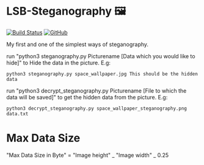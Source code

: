 # LSB-Steganography :framed_picture:

[![Build Status](https://travis-ci.com/Drinkler/LSB-Steganography.svg?branch=master)](https://travis-ci.com/Drinkler/LSB-Steganography)
[![GitHub](https://img.shields.io/github/license/drinkler/LSB-Steganography)](https://github.com/Drinkler/LSB-Steganography/blob/master/LICENSE)

My first and one of the simplest ways of steganography.

run "python3 steganography.py Picturename [Data which you would like to hide]" to Hide the data in the picture.
E.g:

```
python3 steganography.py space_wallpaper.jpg This should be the hidden data
```

run "python3 decrypt_steganography.py Picturename [File to which the data will be saved]" to get the hidden data from the picture.
E.g:

```
python3 decrypt_steganography.py space_wallpaper_steganography.png data.txt
```

# Max Data Size

"Max Data Size in Byte" = "Image height" _ "Image width" _ 0.25

